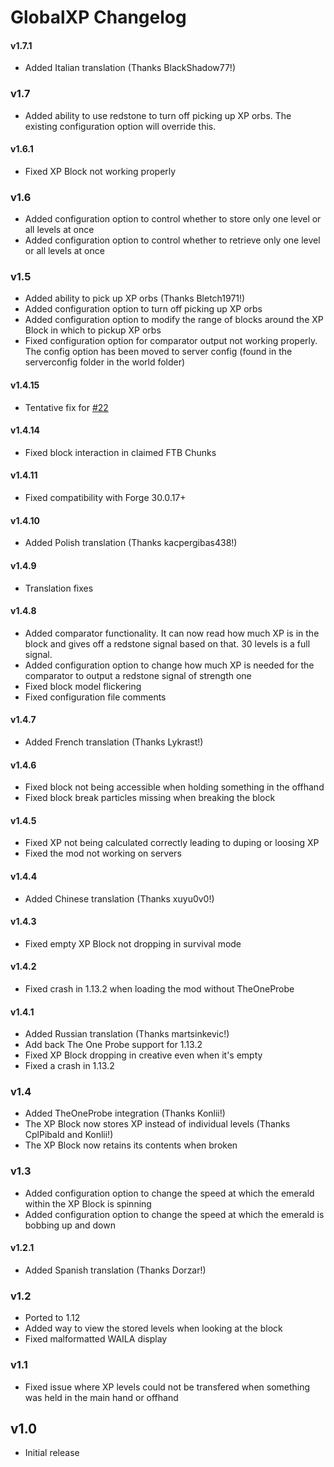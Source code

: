 # GlobalXP Changelog

#### v1.7.1
- Added Italian translation (Thanks BlackShadow77!)

### v1.7
- Added ability to use redstone to turn off picking up XP orbs. The existing configuration option will override this.

#### v1.6.1
- Fixed XP Block not working properly

### v1.6
- Added configuration option to control whether to store only one level or all levels at once
- Added configuration option to control whether to retrieve only one level or all levels at once

### v1.5
- Added ability to pick up XP orbs (Thanks Bletch1971!)
- Added configuration option to turn off picking up XP orbs
- Added configuration option to modify the range of blocks around the XP Block in which to pickup XP orbs
- Fixed configuration option for comparator output not working properly. The config option has been moved to server config (found in the serverconfig folder in the world folder)

#### v1.4.15
- Tentative fix for [#22](https://github.com/bl4ckscor3/GlobalXP/issues/22)

#### v1.4.14
- Fixed block interaction in claimed FTB Chunks

#### v1.4.11
- Fixed compatibility with Forge 30.0.17+

#### v1.4.10
- Added Polish translation (Thanks kacpergibas438!)

#### v1.4.9
- Translation fixes

#### v1.4.8
- Added comparator functionality. It can now read how much XP is in the block and gives off a redstone signal based on that. 30 levels is a full signal.
- Added configuration option to change how much XP is needed for the comparator to output a redstone signal of strength one
- Fixed block model flickering
- Fixed configuration file comments

#### v1.4.7
- Added French translation (Thanks Lykrast!)

#### v1.4.6
- Fixed block not being accessible when holding something in the offhand
- Fixed block break particles missing when breaking the block

#### v1.4.5
- Fixed XP not being calculated correctly leading to duping or loosing XP
- Fixed the mod not working on servers

#### v1.4.4
- Added Chinese translation (Thanks xuyu0v0!)

#### v1.4.3
- Fixed empty XP Block not dropping in survival mode

#### v1.4.2
- Fixed crash in 1.13.2 when loading the mod without TheOneProbe

#### v1.4.1
- Added Russian translation (Thanks martsinkevic!)
- Add back The One Probe support for 1.13.2
- Fixed XP Block dropping in creative even when it's empty
- Fixed a crash in 1.13.2

### v1.4
- Added TheOneProbe integration (Thanks Konlii!)
- The XP Block now stores XP instead of individual levels (Thanks CplPibald and Konlii!)
- The XP Block now retains its contents when broken

### v1.3
- Added configuration option to change the speed at which the emerald within the XP Block is spinning
- Added configuration option to change the speed at which the emerald is bobbing up and down

#### v1.2.1
- Added Spanish translation (Thanks Dorzar!)

### v1.2
- Ported to 1.12
- Added way to view the stored levels when looking at the block
- Fixed malformatted WAILA display

### v1.1
- Fixed issue where XP levels could not be transfered when something was held in the main hand or offhand

## v1.0
- Initial release